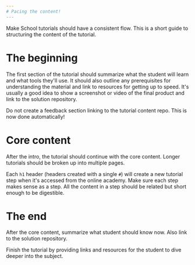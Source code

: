 ```yaml
---
# Pacing the content!
---
```


Make School tutorials should have a consistent flow. This is a short guide to structuring the content of the tutorial.

# The beginning

The first section of the tutorial should summarize what the student will learn and what tools they'll use. It should also outline any prerequisites for understanding the material and link to resources for getting up to speed. It's usually a good idea to show a screenshot or video of the final product and link to the solution repository.

Do not create a feedback section linking to the tutorial content repo. This is now done automatically!

# Core content

After the intro, the tutorial should continue with the core content. Longer tutorials should be broken up into multiple pages.

Each `h1` header (headers created with a single `#`) will create a new tutorial step when it's accessed from the online academy. Make sure each step makes sense as a step. All the content in a step should be related but short enough to be digestible.

# The end

After the core content, summarize what student should know now. Also link to the solution repository.

Finish the tutorial by providing links and resources for the student to dive deeper into the subject.
